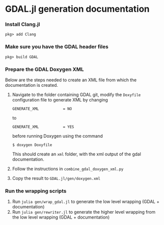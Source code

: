 GDAL.jl generation documentation
================================

### Install Clang.jl
```
pkg> add Clang
```

### Make sure you have the GDAL header files
```
pkg> build GDAL
```

### Prepare the GDAL Doxygen XML
Below are the steps needed to create an XML file from which the documentation is created.

1. Navigate to the folder containing GDAL git, modify the `Doxyfile` configuration file to generate XML by changing
   ```
   GENERATE_XML           = NO
   ```
   to
   ```
   GENERATE_XML           = YES
   ```
   before running Doxygen using the command
   ```
   $ doxygen Doxyfile
   ```

   This should create an `xml` folder, with the xml output of the gdal documentation.

2. Follow the instructions in `combine_gdal_doxygen_xml.py`
3. Copy the result to `GDAL.jl/gen/doxygen.xml`

### Run the wrapping scripts
1. Run `julia gen/wrap_gdal.jl` to generate the low level wrapping (GDAL + documentation)
2. Run `julia gen/rewriter.jl` to generate the higher level wrapping from the low level wrapping (GDAL + documentation)
